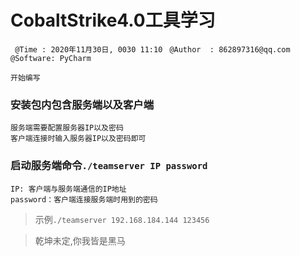 # CobaltStrike4.0工具学习
` @Time : 2020年11月30日, 0030 11:10`
` @Author  : 862897316@qq.com`
` @Software: PyCharm`

```
开始编写
```
### 安装包内包含服务端以及客户端
```angular2html
服务端需要配置服务器IP以及密码
客户端连接时输入服务器IP以及密码即可
```


### 启动服务端命令`./teamserver IP password`
```angular2html
IP: 客户端与服务端通信的IP地址
password：客户端连接服务端时用到的密码
```
> 示例`./teamserver 192.168.184.144 123456`








> 乾坤未定,你我皆是黑马